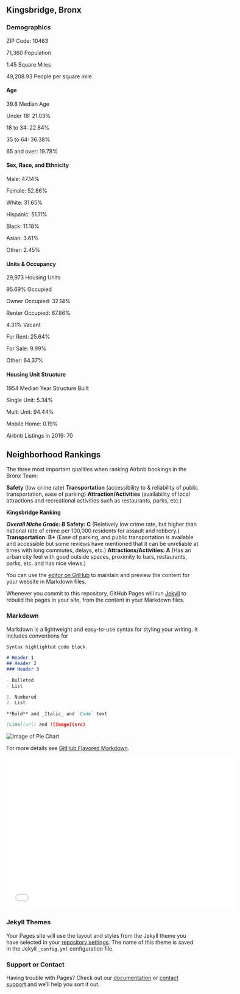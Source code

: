 ## Kingsbridge, Bronx 

### Demographics 

ZIP Code: 10463 

71,360 Population 

1.45 Square Miles 

49,208.93 People per square mile

#### Age 

39.8 Median Age 

Under 18: 21.03% 

18 to 34: 22.84% 

35 to 64: 36.38% 

65 and over: 19.78%

#### Sex, Race, and Ethnicity

Male: 47.14% 

Female: 52.86% 

White: 31.65% 

Hispanic: 51.11% 

Black: 11.18% 

Asian: 3.61% 

Other: 2.45%

#### Units & Occupancy

29,973 Housing Units 

95.69% Occupied 

Owner Occupied: 32.14% 

Renter Occupied: 67.86% 

4.31% Vacant 

For Rent: 25.64% 

For Sale: 9.99% 

Other: 64.37%

#### Housing Unit Structure

1954 Median Year Structure Built 

Single Unit: 5.34% 

Multi Unit: 94.44% 

Mobile Home: 0.19% 


Airbnb Listings in 2019: 70


## Neighborhood Rankings 

The three most important qualities when ranking Airbnb bookings in the Bronx Team: 

**Safety** (low crime rate)
**Transportation** (accessibility to & reliability of public transportation, ease of parking)
**Attraction/Activities** (availability of local attractions and recreational activities such as restaurants, parks, etc.)

**Kingsbridge Ranking** 

**_Overall Niche Grade: B_**
**Safety: C** (Relatively low crime rate, but higher than national rate of crime per 100,000 residents for assault and robbery.)
**Transportation: B+** (Ease of parking, and public transportation is available and accessible but some reviews have mentioned that it can be unreliable at times with long commutes, delays, etc.)
**Attractions/Activities: A** (Has an urban city feel with good outside spaces, proximity to bars, restaurants, parks, etc. and has nice views.)




You can use the [editor on GitHub](https://github.com/Sowjan95/kingsbridge/edit/gh-pages/index.md) to maintain and preview the content for your website in Markdown files.

Whenever you commit to this repository, GitHub Pages will run [Jekyll](https://jekyllrb.com/) to rebuild the pages in your site, from the content in your Markdown files.

### Markdown

Markdown is a lightweight and easy-to-use syntax for styling your writing. It includes conventions for

```markdown
Syntax highlighted code block

# Header 1
## Header 2
### Header 3

- Bulleted
- List

1. Numbered
2. List

**Bold** and _Italic_ and `Code` text

[Link](url) and ![Image](src)
```

![Image of Pie Chart](https://github.com/Sowjan95/kingsbridge/blob/gh-pages/FIGURE%201.png)



For more details see [GitHub Flavored Markdown](https://guides.github.com/features/mastering-markdown/).

<dl>
<iframe src="kingsbridgeLocations.html" width="600" height="400" frameborder="0" frameborder="0" marginwidth="0" marginheight="0" allowfullscreen></iframe>
</dl>

### Jekyll Themes

Your Pages site will use the layout and styles from the Jekyll theme you have selected in your [repository settings](https://github.com/Sowjan95/kingsbridge/settings). The name of this theme is saved in the Jekyll `_config.yml` configuration file.

### Support or Contact

Having trouble with Pages? Check out our [documentation](https://docs.github.com/categories/github-pages-basics/) or [contact support](https://github.com/contact) and we’ll help you sort it out.
